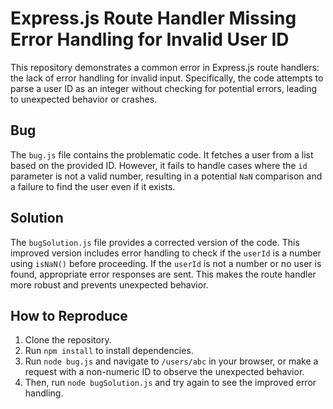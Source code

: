 # Express.js Route Handler Missing Error Handling for Invalid User ID

This repository demonstrates a common error in Express.js route handlers: the lack of error handling for invalid input.  Specifically, the code attempts to parse a user ID as an integer without checking for potential errors, leading to unexpected behavior or crashes.

## Bug

The `bug.js` file contains the problematic code. It fetches a user from a list based on the provided ID.  However, it fails to handle cases where the `id` parameter is not a valid number, resulting in a potential `NaN` comparison and a failure to find the user even if it exists.

## Solution

The `bugSolution.js` file provides a corrected version of the code. This improved version includes error handling to check if the `userId` is a number using `isNaN()` before proceeding. If the `userId` is not a number or no user is found, appropriate error responses are sent.  This makes the route handler more robust and prevents unexpected behavior.

## How to Reproduce

1. Clone the repository.
2. Run `npm install` to install dependencies.
3. Run `node bug.js` and navigate to `/users/abc` in your browser, or make a request with a non-numeric ID to observe the unexpected behavior.
4. Then, run `node bugSolution.js` and try again to see the improved error handling.